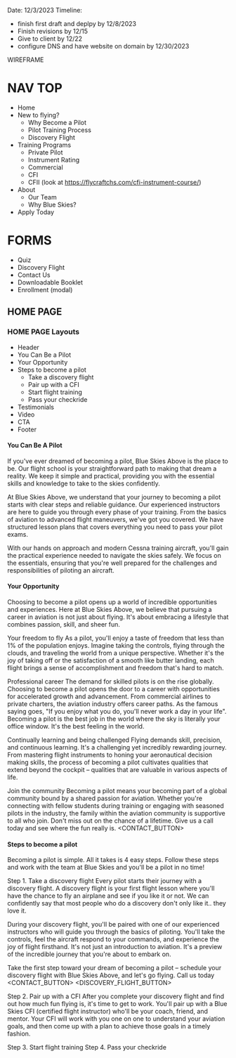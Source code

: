Date: 12/3/2023
Timeline: 
- finish first draft and deplpy by 12/8/2023
- Finish revisions by 12/15
- Give to client by 12/22
- configure DNS and have website on domain by 12/30/2023

WIREFRAME

# NAV TOP
- Home
- New to flying?
  - Why Become a Pilot
  - Pilot Training Process
  - Discovery Flight
- Training Programs
  - Private Pilot
  - Instrument Rating
  - Commercial
  - CFI
  - CFII (look at https://flycraftchs.com/cfi-instrument-course/)
- About
  - Our Team
  - Why Blue Skies?
- Apply Today

# FORMS
- Quiz
- Discovery Flight
- Contact Us
- Downloadable Booklet
- Enrollment (modal)

## HOME PAGE

### HOME PAGE Layouts
- Header
- You Can Be a Pilot
- Your Opportunity
- Steps to become a pilot
  - Take a discovery flight
  - Pair up with a CFI
  - Start flight training
  - Pass your checkride
- Testimonials
- Video
- CTA
- Footer


#### You Can Be A Pilot
If you've ever dreamed of becoming a pilot, Blue Skies Above is the place to be.  Our flight school is your straightforward path to making that dream a reality. We keep it simple and practical, providing you with the essential skills and knowledge to take to the skies confidently.  

At Blue Skies Above, we understand that your journey to becoming a pilot starts with clear steps and reliable guidance. Our experienced instructors are here to guide you through every phase of your training. From the basics of aviation to advanced flight maneuvers, we've got you covered.  We have structured lesson plans that covers everything you need to pass your pilot exams.

With our hands on approach and modern Cessna training aircraft, you'll gain the practical experience needed to navigate the skies safely. We focus on the essentials, ensuring that you're well prepared for the challenges and responsibilities of piloting an aircraft.

#### Your Opportunity
Choosing to become a pilot opens up a world of incredible opportunities and experiences. Here at Blue Skies Above, we believe that pursuing a career in aviation is not just about flying.  It's about embracing a lifestyle that combines passion, skill, and sheer fun.

Your freedom to fly
As a pilot, you'll enjoy a taste of freedom that less than 1% of the population enjoys. Imagine taking the controls, flying through the clouds, and traveling the world from a unique perspective. Whether it's the joy of taking off or the satisfaction of a smooth like butter landing, each flight brings a sense of accomplishment and freedom that's hard to match.

Professional career
The demand for skilled pilots is on the rise globally. Choosing to become a pilot opens the door to a career with opportunities for accelerated growth and advancement. From commercial airlines to private charters, the aviation industry offers career paths.  As the famous saying goes, "If you enjoy what you do, you'll never work a day in your life".  Becoming a pilot is the best job in the world where the sky is literally your office window.  It's the best feeling in the world.

Continually learning and being challenged
Flying demands skill, precision, and continuous learning. It's a challenging yet incredibly rewarding journey. From mastering flight instruments to honing your aeronautical decision making skills, the process of becoming a pilot cultivates qualities that extend beyond the cockpit – qualities that are valuable in various aspects of life.

Join the community
Becoming a pilot means your becoming part of a global community bound by a shared passion for aviation. Whether you're connecting with fellow students during training or engaging with seasoned pilots in the industry, the family within the aviation community is supportive to all who join.  Don't miss out on the chance of a lifetime.  Give us a call today and see where the fun really is.
<CONTACT_BUTTON>

#### Steps to become a pilot
Becoming a pilot is simple.  All it takes is 4 easy steps.  Follow these steps and work with the team at Blue Skies and you'll be a pilot in no time!

Step 1. Take a discovery flight
Every pilot starts their journey with a discovery flight.  A discovery flight is your first flight lesson where you'll have the chance to fly an airplane and see if you like it or not.  We can confidently say that most people who do a discovery don't only like it.. they love it. 

During your discovery flight, you'll be paired with one of our experienced instructors who will guide you through the basics of piloting. You'll take the controls, feel the aircraft respond to your commands, and experience the joy of flight firsthand. It's not just an introduction to aviation.  It's a preview of the incredible journey that you're about to embark on.


Take the first step toward your dream of becoming a pilot – schedule your discovery flight with Blue Skies Above, and let's go flying.  Call us today
<CONTACT_BUTTON>
<DISCOVERY_FLIGHT_BUTTON>


Step 2. Pair up with a CFI
After you complete your discovery flight and find out how much fun flying is, it's time to get to work.  You'll pair up with a Blue Skies CFI (certified flight instructor) who'll be your coach, friend, and mentor.  Your CFI will work with you one on one to understand your aviation goals, and then come up with a plan to achieve those goals in a timely fashion.

Step 3. Start flight training
Step 4. Pass your checkride

